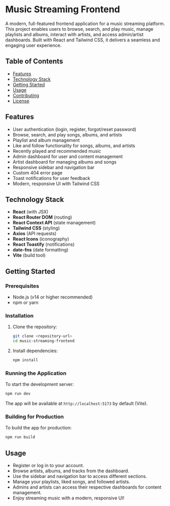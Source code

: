 # Music Streaming Frontend

A modern, full-featured frontend application for a music streaming platform. This project enables users to browse, search, and play music, manage playlists and albums, interact with artists, and access admin/artist dashboards. Built with React and Tailwind CSS, it delivers a seamless and engaging user experience.

## Table of Contents
- [Features](#features)
- [Technology Stack](#technology-stack)
- [Getting Started](#getting-started)
- [Usage](#usage)
- [Contributing](#contributing)
- [License](#license)

## Features
- User authentication (login, register, forgot/reset password)
- Browse, search, and play songs, albums, and artists
- Playlist and album management
- Like and follow functionality for songs, albums, and artists
- Recently played and recommended music
- Admin dashboard for user and content management
- Artist dashboard for managing albums and songs
- Responsive sidebar and navigation bar
- Custom 404 error page
- Toast notifications for user feedback
- Modern, responsive UI with Tailwind CSS

## Technology Stack
- **React** (with JSX)
- **React Router DOM** (routing)
- **React Context API** (state management)
- **Tailwind CSS** (styling)
- **Axios** (API requests)
- **React Icons** (iconography)
- **React Toastify** (notifications)
- **date-fns** (date formatting)
- **Vite** (build tool)

## Getting Started

### Prerequisites
- Node.js (v14 or higher recommended)
- npm or yarn

### Installation
1. Clone the repository:
   ```bash
   git clone <repository-url>
   cd music-streaming-frontend
   ```
2. Install dependencies:
   ```bash
   npm install
   ```

### Running the Application
To start the development server:
```bash
npm run dev
```
The app will be available at `http://localhost:5173` by default (Vite).

### Building for Production
To build the app for production:
```bash
npm run build
```

## Usage
- Register or log in to your account.
- Browse artists, albums, and tracks from the dashboard.
- Use the sidebar and navigation bar to access different sections.
- Manage your playlists, liked songs, and followed artists.
- Admins and artists can access their respective dashboards for content management.
- Enjoy streaming music with a modern, responsive UI!

